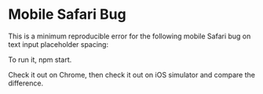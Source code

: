 # Mobile Safari Bug

This is a minimum reproducible error for the following mobile Safari bug on text input placeholder spacing:



To run it, npm start.

Check it out on Chrome, then check it out on iOS simulator and compare the difference.
